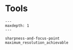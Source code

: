 # Tools

```{toctree}
---
maxdepth: 1
---

sharpness-and-focus-point
maximum_resolution_achievable
```
